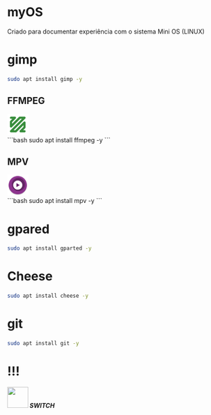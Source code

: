 # myOS
Criado para documentar experiência com o sistema Mini OS (LINUX)

# gimp
```bash
sudo apt install gimp -y
```



<h2>FFMPEG</h2>
<img src="https://raw.githubusercontent.com/JeversonDiasSilva/myOS/main/img/ffmpeg.png" width=48 height=48 /><b><i>&nbsp;</i></b><br>
```bash
sudo apt install ffmpeg -y
```


<h2>MPV</h2>
<img src="https://raw.githubusercontent.com/JeversonDiasSilva/myOS/main/img/mpv.png" width=48 height=48 /><b><i>&nbsp;</i></b><br>
```bash
sudo apt install mpv -y
```


# gpared
```bash
sudo apt install gparted -y
```


# Cheese
```bash
sudo apt install cheese -y
```



# git 
```bash
sudo apt install git -y
```

# !!!
<img src="https://github.com/uureel/batocera.pro/raw/main/switch/extra/icon.png" width=48 height=48 /><b><i>&nbsp;SWITCH</i></b><br>
